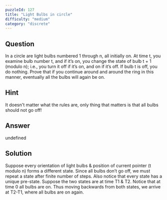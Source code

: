 ```yaml
---
puzzleId: 127
title: "Light Bulbs in circle"
difficulty: "medium"
category: "discrete"
---
```


## Question
In a circle are light bulbs numbered 1 through n, all initially on. At time t, you examine bulb number t, and if it’s on, you change the state of bulb t + 1 (modulo n); i.e., you turn it off if it’s on, and on if it’s off. If bulb t is off, you do nothing. Prove that if you continue around and around the ring in this manner, eventually all the bulbs will again be on.

## Hint
It doesn't matter what the rules are, only thing that matters is that all bulbs should not go off!

## Answer
undefined

## Solution
Suppose every orientation of light bulbs & position of current pointer (t modulo n) forms a different state. Since all bulbs don’t go off, we must repeat a state after finite number of steps. Also notice that every state has a unique pre-state. Suppose the two states are at time T1 & T2. Notice that at time 0 all bulbs are on. Thus moving backwards from both states, we arrive at T2-T1, where all bulbs are on again.
